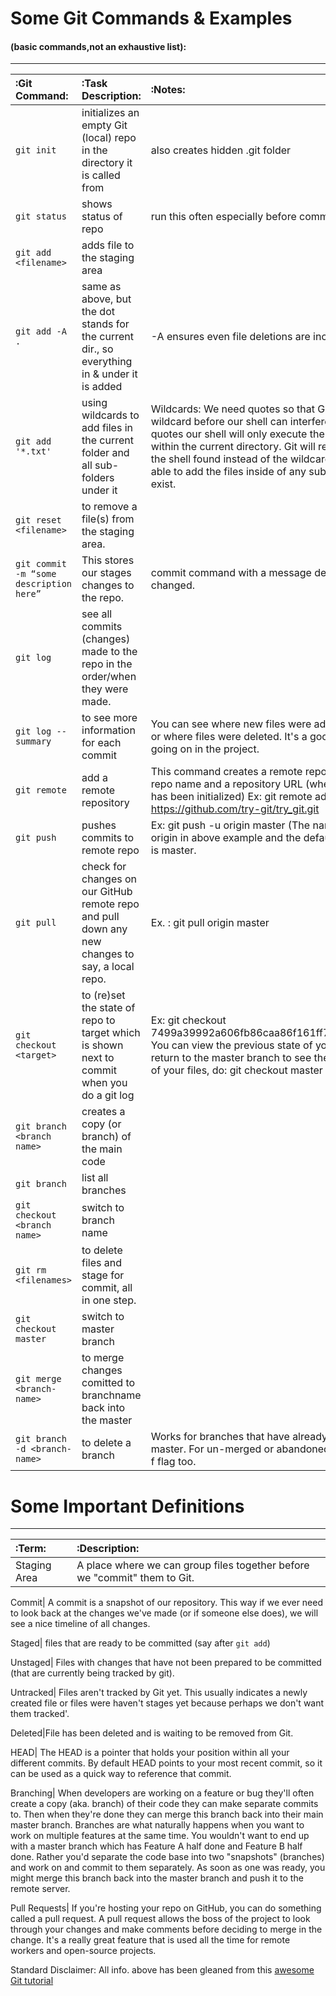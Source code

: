 # **Some Git Commands & Examples** 
#### (basic commands,not an exhaustive list):
------------------------------------------------------------------------------------------------------------------------------------------

:**Git Command**: | :**Task Description**: | :**Notes**: 
:-----|:-----|:-----
`git init`| initializes an empty Git (local) repo in the directory it is called from|  also creates hidden .git folder
`git status`| shows status of repo| run this often especially before committing changes!!
`git add <filename>`| adds file to the staging area
`git add -A .`| same as above, but the dot stands for the current dir., so everything in & under it is added| -A ensures even file deletions are included.
`git add '*.txt'`| using wildcards to add files in the current folder and all sub-folders under it|Wildcards: We need quotes so that Git will receive the wildcard before our shell can interfere with it. Without quotes our shell will only execute the wildcard search within the current directory. Git will receive the list of files the shell found instead of the wildcard and it will not be able to add the files inside of any sub-directory if they exist.
`git reset <filename>`| to remove a file(s) from the staging area.
`git commit -m “some description here”`| This stores our stages changes to the repo.|commit command with a message describing what we've changed.
`git log`| see all commits (changes) made to the repo in the order/when they were made.
`git log --summary`|to see more information for each commit| You can see where new files were added for the first time or where files were deleted. It's a good overview of what's going on in the project. 
`git remote`|add a remote repository|This command creates a remote repo and needs a remote repo name and a repository URL (where an empty repo has been initialized) Ex: git remote add origin https://github.com/try-git/try_git.git 
`git push`|pushes commits to remote repo|Ex: git push -u origin master (The name of our remote is origin in above example and the default local branch name is master.
`git pull`|check for changes on our GitHub remote repo and pull down any new changes to say, a local repo.|Ex. : git pull origin master
`git checkout <target>`| to (re)set the state of repo to target which is shown next to commit when you do a git log|Ex: git checkout 7499a39992a606fb86caa86f161ff7f33483648234287.  You can view the previous state of your files here. To return to the master branch to see the most current state of your files, do: git checkout master
`git branch <branch name>`|creates a copy (or branch) of the main code
`git branch`| list all branches
`git checkout <branch name>`| switch to branch name
`git rm <filenames>`| to delete files and stage for commit, all in one step.
`git checkout master`|switch to master branch
`git merge <branch-name>`| to merge changes comitted to branchname back into the master
`git branch -d <branch-name>`|to delete a branch| Works for branches that have already been merged with master. For un-merged or abandoned branches, use the -f flag too.



# **Some Important Definitions**
------------------------------------------------------------------------------------------------------------------------------------------

:**Term**:| :**Description**:
:---|:---
Staging Area| A place where we can group files together before we "commit" them to Git.

Commit| A commit is a snapshot of our repository. This way if we ever need to look back at the changes we've made (or if someone else does), we will see a nice timeline of all changes.

Staged| files that are ready to be committed (say after `git add`)

Unstaged| Files with changes that have not been prepared to be committed (that are currently being tracked by git).

Untracked| Files aren't tracked by Git yet. This usually indicates a newly created file or files were haven't stages yet because perhaps we don't want them tracked'.

Deleted|File has been deleted and is waiting to be removed from Git.

HEAD| The HEAD is a pointer that holds your position within all your different commits. By default HEAD points to your most recent commit, so it can be used as a quick way to reference that commit.

Branching| When developers are working on a feature or bug they'll often create a copy (aka. branch) of their code they can make separate commits to. Then when they're done they can merge this branch back into their main master branch. Branches are what naturally happens when you want to work on multiple features at the same time. You wouldn't want to end up with a master branch which has Feature A half done and Feature B half done. Rather you'd separate the code base into two "snapshots" (branches) and work on and commit to them separately. As soon as one was ready, you might merge this branch back into the master branch and push it to the remote server.

Pull Requests| If you're hosting your repo on GitHub, you can do something called a pull request. A pull request allows the boss of the project to look through your changes and make comments before deciding to merge in the change. It's a really great feature that is used all the time for remote workers and open-source projects.



Standard Disclaimer: All info. above has been gleaned from this [awesome Git tutorial](https://try.github.io/levels/1/challenges/1)



